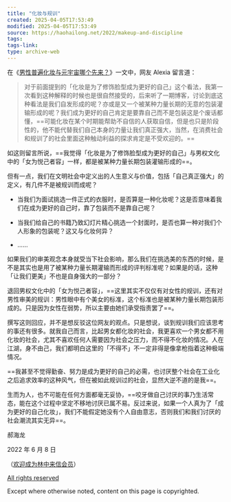 ```yaml
---
title: "化妆与规训"
created: 2025-04-05T17:53:49
modified: 2025-04-05T17:53:49
source: https://haohailong.net/2022/makeup-and-discipline
tags:
tags-link:
type: archive-web
---
```

在《[男性普遍化妆与元宇宙哪个先来？](https://haohailong.net/2022/makeup-and-metaverse)》一文中，网友 Alexia 留言道：

> 对于前面提到的「化妆是为了修饰脸型成为更好的自己」这个看法，我第一次看到这种解释的时候也是很自然接受的，后来听了一期博客，讨论到底这种看法是我们自发形成的呢？亦或是又一个被某种力量长期的无意的包装灌输形成的呢？我们成为更好的自己肯定是要靠自己而不是包装这是个废话都懂，==可能化妆在某个时期能帮助不自信的人获取自信，但是也只是阶段性的，他不能代替我们自己本身的力量让我们真正强大，当然，在消费社会和规训了的社会里面这种触动利益的探求肯定是不受欢迎的。==

如这则留言所说，==我觉得「化妆是为了修饰脸型成为更好的自己」与男权文化中的「女为悦己者容」一样，都是被某种力量长期包装灌输形成的==。

但有一点，我们在文明社会中定义出的人生意义与价值，包括「自己真正强大」的定义，有几件不是被规训而成呢？

* 当我们为面试挑选一件正式的衣服时，是否算是一种化妆呢？这是否意味着我们在成为更好的自己时，靠了包装而不是靠自己呢？

* 当我们给自己的书籍乃致幻灯片精心挑选一个封面时，是否也算一种对我们个人形象的包装呢？这又与化妆何异？

* ……

如果我们的审美观念本身就受当下社会影响，那么我们在挑选美的东西的时候，是不是其实也是用了被某种力量长期灌输而形成的评判标准呢？如果是的话，这种「让我们更美」不也是自身强大的一部分？

退回男权文化中的「女为悦己者容」，==这里其实不仅仅有对女性的规训，还有对男性审美的规训：男性眼中有个美女的标准，这个标准也是被某种力量长期包装形成的。只是因为女性在弱势，所以主要由她们承受指责罢了==。

撰写这则回应，并不是想反驳这位网友的观点。只是想说，谈到规训我们应该思考的事还有很多。就我自己而言，比起男女都化妆的社会，我更喜欢一个男女都不用化妆的社会，尤其不喜欢任何人需要因为社会之压力，而不得不化妆的情况。人在江湖，身不由己，我们都明白这里的「不得不」不一定非得是像拿枪指着这种极端情况。

==我甚至不觉得勤奋、努力是成为更好的自己的必需，也讨厌整个社会在工业化之后追求效率的这种风气，但在被如此规训过的社会，显然大逆不道的是我==。

生而为人，也不可能在任何方面都毫无妥协，==咬牙做自己讨厌的事乃生活常态，能在这个过程中坚定不移地讨厌已属不易。反过来说，如果一个人真为了「成为更好的自己化妆」，我们不能假定她没有个人自由意志，否则我们和我们讨厌的社会潮流其实无异==。

郝海龙

2022 年 6 月 8 日

（[欢迎成为林中来信会员](https://laixin.one/membership/)）

[All rights reserved](https://wikipedia.org/wiki/Copyright)

Except where otherwise noted, content on this page is copyrighted.